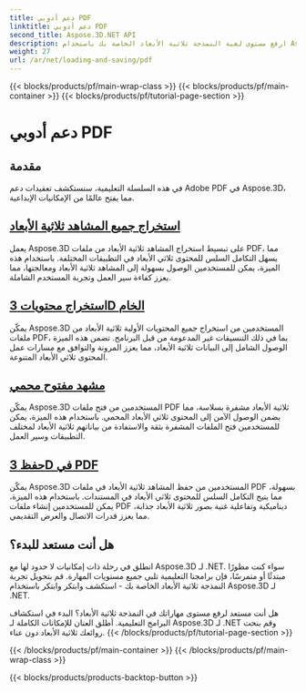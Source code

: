 ```yaml
---
title: دعم أدوبي PDF
linktitle: دعم أدوبي PDF
second_title: Aspose.3D.NET API
description: ارفع مستوى لعبة النمذجة ثلاثية الأبعاد الخاصة بك باستخدام Aspose.3D لـ .NET! إتقان تقنيات التحميل والحفظ الفعالة باستخدام CancellationToken. اكتشف الآن!
weight: 27
url: /ar/net/loading-and-saving/pdf
---
```


{{< blocks/products/pf/main-wrap-class >}}
{{< blocks/products/pf/main-container >}}
{{< blocks/products/pf/tutorial-page-section >}}

# دعم أدوبي PDF

## مقدمة

في هذه السلسلة التعليمية، سنستكشف تعقيدات دعم Adobe PDF في Aspose.3D، مما يفتح عالمًا من الإمكانيات الإبداعية.

## [استخراج جميع المشاهد ثلاثية الأبعاد](extract-all-3d-scenes)

يعمل Aspose.3D على تبسيط استخراج المشاهد ثلاثية الأبعاد من ملفات PDF، مما يسهل التكامل السلس للمحتوى ثلاثي الأبعاد في التطبيقات المختلفة. باستخدام هذه الميزة، يمكن للمستخدمين الوصول بسهولة إلى المشاهد ثلاثية الأبعاد ومعالجتها، مما يعزز كفاءة سير العمل وتجربة المستخدم الشاملة.

## [استخراج محتويات 3D الخام](extract-raw-3d-contents)

يمكّن Aspose.3D المستخدمين من استخراج جميع المحتويات الأولية ثلاثية الأبعاد من ملفات PDF، بما في ذلك التنسيقات غير المدعومة من قبل البرنامج. تضمن هذه الميزة الوصول الشامل إلى البيانات ثلاثية الأبعاد، مما يعزز المرونة والتوافق مع مسارات عمل المحتوى ثلاثي الأبعاد المتنوعة.

## [مشهد مفتوح محمي](open-scene-protected)

يمكّن Aspose.3D المستخدمين من فتح ملفات PDF ثلاثية الأبعاد مشفرة بسلاسة، مما يضمن الوصول الآمن إلى المحتوى ثلاثي الأبعاد المحمي. باستخدام هذه الميزة، يمكن للمستخدمين فتح الملفات المشفرة بثقة والاستفادة من بياناتهم ثلاثية الأبعاد لمختلف التطبيقات وسير العمل.

## [حفظ 3D في PDF](save-3d-in-pdf)

يمكّن Aspose.3D المستخدمين من حفظ المشاهد ثلاثية الأبعاد في ملفات PDF بسهولة، مما يتيح التكامل السلس للمحتوى ثلاثي الأبعاد في المستندات. باستخدام هذه الميزة، يمكن للمستخدمين إنشاء ملفات PDF ديناميكية وتفاعلية غنية بصور ثلاثية الأبعاد جذابة، مما يعزز قدرات الاتصال والعرض التقديمي.


## هل أنت مستعد للبدء؟

انطلق في رحلة ذات إمكانيات لا حدود لها مع Aspose.3D لـ .NET. سواء كنت مطورًا مبتدئًا أو متمرسًا، فإن برامجنا التعليمية تلبي جميع مستويات المهارة. قم بتحويل تجربة النمذجة ثلاثية الأبعاد الخاصة بك - استكشف وابتكر وابتكر باستخدام Aspose.3D لـ .NET.

هل أنت مستعد لرفع مستوى مهاراتك في النمذجة ثلاثية الأبعاد؟ البدء في استكشاف البرامج التعليمية. أطلق العنان للإمكانات الكاملة لـ Aspose.3D لـ .NET وقم بنحت روائعك ثلاثية الأبعاد دون عناء.
{{< /blocks/products/pf/tutorial-page-section >}}

{{< /blocks/products/pf/main-container >}}
{{< /blocks/products/pf/main-wrap-class >}}

{{< blocks/products/products-backtop-button >}}
